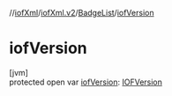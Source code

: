 //[iofXml](../../../index.md)/[iofXml.v2](../index.md)/[BadgeList](index.md)/[iofVersion](iof-version.md)

# iofVersion

[jvm]\
protected open var [iofVersion](iof-version.md): [IOFVersion](../-i-o-f-version/index.md)
